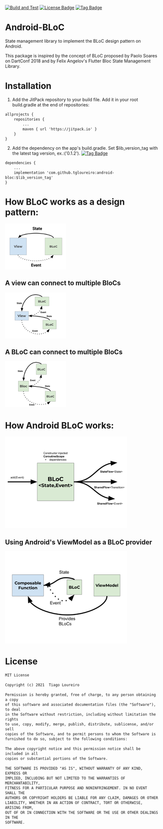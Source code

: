 
[![Build and Test](https://github.com/tgloureiro/android-bloc/actions/workflows/android.yml/badge.svg)](https://github.com/tgloureiro/android-bloc/actions)
[![License Badge](https://badgen.net/github/license/tgloureiro/android-bloc)](https://badgen.net/github/license/tgloureiro/android-bloc)
[![Tag Badge](https://badgen.net/github/tag/tgloureiro/android-bloc)](https://badgen.net/github/tag/tgloureiro/android-bloc)

# Android-BLoC

State management library to implement the BLoC design pattern on Android. 

This package is inspired by the concept of BLoC proposed by Paolo Soares on DartConf 2018 and by Felix Angelov's Flutter Bloc State Management Library.

# Installation

1. Add the JitPack repository to your build file. 
Add it in your root build.gradle at the end of repositories:

```
allprojects {
	repositories {
		...
		maven { url 'https://jitpack.io' }
	}
}
```
2. Add the dependency on the app's build.gradle. Set $lib_version_tag with the latest tag version, ex.:('0.1.2').
[![Tag Badge](https://badgen.net/github/tag/tgloureiro/android-bloc)](https://badgen.net/github/tag/tgloureiro/android-bloc)
```
dependencies {
	...
	implementation 'com.github.tgloureiro:android-bloc:$lib_version_tag'
}
```


# How BLoC works as a design pattern:

<img src="/docs/assets/main_concept.svg" alt="Main Concept" width="200"/>

## A view can connect to multiple BloCs

<img src="/docs/assets/view_to_multiple_blocs.svg" alt="View connected to multiple BloCs" width="200"/>

## A BLoC can connect to multiple BloCs

<img src="/docs/assets/bloc_to_multiple_blocs.svg" alt="Bloc connected to multiple BloCs" width="200"/>

# How Android BLoC works:

<img src="/docs/assets/android_bloc.svg" alt="Usage in Android" width="400"/>

## Using Android's ViewModel as a BLoC provider

<img src="/docs/assets/view_model_as_bloc_provider.svg" alt="ViewModel as BLoC Provider" width="400"/>

# License

```
MIT License

Copyright (c) 2021  Tiago Loureiro

Permission is hereby granted, free of charge, to any person obtaining a copy
of this software and associated documentation files (the "Software"), to deal
in the Software without restriction, including without limitation the rights
to use, copy, modify, merge, publish, distribute, sublicense, and/or sell
copies of the Software, and to permit persons to whom the Software is
furnished to do so, subject to the following conditions:

The above copyright notice and this permission notice shall be included in all
copies or substantial portions of the Software.

THE SOFTWARE IS PROVIDED "AS IS", WITHOUT WARRANTY OF ANY KIND, EXPRESS OR
IMPLIED, INCLUDING BUT NOT LIMITED TO THE WARRANTIES OF MERCHANTABILITY,
FITNESS FOR A PARTICULAR PURPOSE AND NONINFRINGEMENT. IN NO EVENT SHALL THE
AUTHORS OR COPYRIGHT HOLDERS BE LIABLE FOR ANY CLAIM, DAMAGES OR OTHER
LIABILITY, WHETHER IN AN ACTION OF CONTRACT, TORT OR OTHERWISE, ARISING FROM,
OUT OF OR IN CONNECTION WITH THE SOFTWARE OR THE USE OR OTHER DEALINGS IN THE
SOFTWARE.
```
